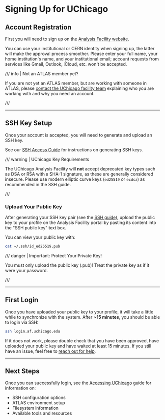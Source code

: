# Signing Up for UChicago

## Account Registration

First you will need to sign up on the
[Analysis Facility website](https://af.uchicago.edu/).

You can use your institutional or CERN identity when signing up, the latter will
make the approval process smoother. Please enter your full name, your home
institution's name, and your institutional email; account requests from services
like Gmail, Outlook, iCloud, etc. won't be accepted.

/// info | Not an ATLAS member yet?

If you are not yet an ATLAS member, but are working with someone in ATLAS,
please
[contact the UChicago facility team](../getting_help.md#facility-specific-support)
explaining who you are working with and why you need an account.

///

---

## SSH Key Setup

Once your account is accepted, you will need to generate and upload an SSH key.

See our [SSH Access Guide](../computing/ssh_guide.md) for instructions on
generating SSH keys.

/// warning | UChicago Key Requirements

The UChicago Analysis Facility will **not** accept deprecated key types such as
DSA or RSA with a SHA-1 signature, as these are generally considered insecure.
Please use modern elliptic curve keys (`ed25519` or `ecdsa`) as recommended in
the SSH guide.

///

### Upload Your Public Key

After generating your SSH key pair (see the
[SSH guide](../computing/ssh_guide.md)), upload the public key to your profile
on the Analysis Facility portal by pasting its content into the "SSH public key"
text box.

You can view your public key with:

```sh
cat ~/.ssh/id_ed25519.pub
```

/// danger | Important: Protect Your Private Key!

You must only upload the public key (.pub)! Treat the private key as if it were
your password.

///

---

## First Login

Once you have uploaded your public key to your profile, it will take a little
while to synchronize with the system. After **~15 minutes**, you should be able
to login via SSH:

```sh
ssh login.af.uchicago.edu
```

If it does not work, please double check that you have been approved, have
uploaded your public key and have waited at least 15 minutes. If you still have
an issue, feel free to [reach out for help](../getting_help.md).

---

## Next Steps

Once you can successfully login, see the [Accessing UChicago](accessing.md)
guide for information on:

- SSH configuration options
- ATLAS environment setup
- Filesystem information
- Available tools and resources
